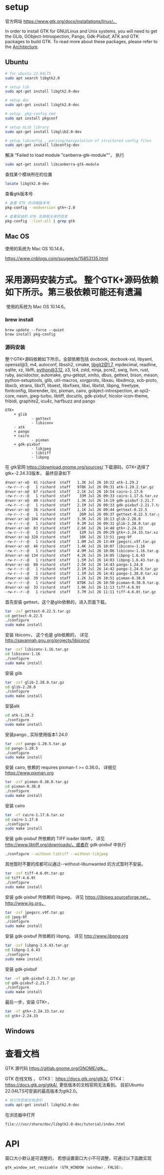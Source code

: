# setup

官方网站 https://www.gtk.org/docs/installations/linux/。

In order to install GTK for GNU/Linux and Unix systems, you will need to get the GLib, GObject-Introspection, Pango, Gdk-Pixbuf, ATK and GTK packages to build GTK. To read more about these packages, please refer to the [Architecture](https://www.gtk.org/docs/architecture/).

## Ubuntu

```sh
# for ubuntu 22.04LTS
sudo apt search libgtk2.0

# setup lib
sudo apt-get install libgtk2.0-dev

# setup doc
sudo apt-get install libgtk2.0-doc

# setup  pkg-config cmd
sudo apt install pkgconf

# setup GLib library
sudo apt-get install libglib2.0-dev

# setup libconfig , parsing/manipulation of structured config files
sudo apt-get install libconfig-dev
```

解决 “Failed to load module "canberra-gtk-module"”， 执行

```sh
sudo apt-get install libcanberra-gtk-module
```

查找某个模块所在的位置

```sh
locate libgtk2.0-dev
```

查看gtk版本号

```sh
# 查看 GTK 的详细版本号
pkg-config --modversion gtk+-2.0

# 查看安装的 GTK 及其相关库的信息
pkg-config --list-all | grep gtk
```

## Mac OS


使用的系统为 Mac OS 10.14.6，

https://www.cnblogs.com/suugee/p/15853135.html

采用源码安装方式。 整个GTK+源码依赖如下所示。第三极依赖可能还有遗漏
=======
​		使用的系统为 Mac OS 10.14.6。

### brew install

```
brew update --force --quiet
brew install pkg-config

```



### 源码安装

整个GTK+源码依赖如下所示。全部依赖包括 docbook, docbook-xsl, libyaml, openssl@3, m4, autoconf, libssh2, cmake, libgit2@1.7, mpdecimal, readline, sqlite, xz, libffi, python@3.12, z3, lz4, zstd, ninja, pcre2, swig, llvm, rust, ruby, asciidoctor, automake, gnu-getopt, xmlto, dbus, gettext, bison, meson, python-setuptools, glib, util-macros, xorgproto, libxau, libxdmcp, xcb-proto, libxcb, xtrans, libx11, libxext, libxfixes, libxi, libxtst, libpng, freetype, fontconfig, libxrender, lzo, pixman, cairo, gobject-introspection, at-spi2-core, nasm, jpeg-turbo, libtiff, docutils, gdk-pixbuf, hicolor-icon-theme, fribidi, graphite2, icu4c, harfbuzz and pango
```
GTK+
	+ glib
			- gettext
			- libiconv
	- atk
	+ pango
	+ cairo
			- pixman
	+ gdk-pixbuf
			- libjpeg
			- libtiff
			- libpng
```

在 gtk官网 https://download.gnome.org/sources/ 下载源码，GTK+选择了 gtk+-2.24.33版本， 最终目录如下

```sh
drwxr-xr-x@  41 richard  staff   1.3K Jul 26 10:22 atk-1.29.2
-rw-r--r--@   1 richard  staff   978K Jul 26 09:31 atk-1.29.2.tar.gz
drwxr-xr-x@  67 richard  staff   2.1K Jul 26 10:54 cairo-1.17.6
-rw-r--r--@   1 richard  staff    33M Jul 26 09:33 cairo-1.17.6.tar.xz
drwxr-xr-x@  40 richard  staff   1.3K Jul 26 14:19 gdk-pixbuf-2.21.7
-rw-r--r--@   1 richard  staff   2.1M Jul 26 09:33 gdk-pixbuf-2.21.7.tar.gz
drwxr-xr-x@  36 richard  staff   1.1K Jul 26 09:44 gettext-0.22.5
-rw-r--r--@   1 richard  staff    26M Jul 26 09:37 gettext-0.22.5.tar.gz
drwxr-xr-x@ 104 richard  staff   3.3K Jul 26 10:13 glib-2.28.0
-rw-r--r--@   1 richard  staff   9.3M Jul 26 09:31 glib-2.28.0.tar.gz
drwxr-xr-x@  83 richard  staff   2.6K Jul 26 14:48 gtk+-2.24.33
-rw-r--r--@   1 richard  staff    12M Jul 26 09:29 gtk+-2.24.33.tar.xz
drwxr-xr-x@ 328 richard  staff    10K Jul 26 13:51 jpeg-9f
-rw-r--r--@   1 richard  staff   1.0M Jul 26 13:49 jpegsrc.v9f.tar.gz
drwxr-xr-x@  46 richard  staff   1.4K Jul 26 10:07 libiconv-1.16
-rw-r--r--@   1 richard  staff   4.9M Jul 26 10:06 libiconv-1.16.tar.gz
drwxr-xr-x@ 134 richard  staff   4.2K Jul 26 14:05 libpng-1.6.43
-rw-r--r--@   1 richard  staff   1.5M Jul 26 14:03 libpng-1.6.43.tar.gz
drwxr-xr-x@  80 richard  staff   2.5K Jul 26 14:43 pango-1.24.0
-rw-r--r--@   1 richard  staff   2.1M Jul 26 14:42 pango-1.24.0.tar.gz
-rw-r--r--@   1 richard  staff   1.1M Jul 26 14:41 pango-1.30.0.tar.xz
drwxr-xr-x@  39 richard  staff   1.2K Jul 26 10:51 pixman-0.38.0
-rw-r--r--@   1 richard  staff   870K Jul 26 10:50 pixman-0.38.0.tar.gz
drwxr-xr-x@  33 richard  staff   1.0K Jul 26 11:13 tiff-4.6.0t
-rw-r--r--@   1 richard  staff   3.7M Jul 26 11:11 tiff-4.6.0t.tar.gz
```

首先安装 gettext，这个是glib依赖的，进入页面下载。

```sh
tar -zxf gettext-0.22.5.tar.gz
cd gettext-0.22.5
./configure
sudo make install
```

安装 libiconv， 这个也是 glib依赖的， 详见 http://savannah.gnu.org/projects/libiconv/

```sh
tar -zxf libiconv-1.16.tar.gz
cd libiconv-1.16
./configure
sudo make install
```

安装 glib

```sh
tar -zxf glib-2.28.0.tar.gz
cd glib-2.28.0
./configure
sudo make install
```



安装atk

```sh
cd atk-1.29.2
./configure
sudo make install
```

安装pango , 实际使用版本1.24.0

```sh
tar -zxf pango-1.20.5.tar.gz
cd pango-1.20.5
./configure
sudo make install
```

安装 cairo, 依赖的 requires pixman-1 >= 0.36.0， 详细见 https://www.pixman.org

```sh
tar -zxf pixman-0.38.0.tar.gz
cd pixman-0.38.0
./configure 
sudo make install
```

安装 cairo

 ```sh
 tar -xf cairo-1.17.6.tar.xz
 cd cairo-1.17.6
 ./configure
 sudo make install
 ```

安装 gdk-pixbuf 所依赖的 TIFF loader libtiff， 详见 http://www.libtiff.org/downloads/，或者在  gdk-pixbuf 中执行

```sh
./configure --without-libtiff --without-libjpeg
```

其他暂时不要的库都可以通过--without-libunwanted 的方式暂时不安装。

```sh
tar -zxf tiff-4.6.0t.tar.gz
cd tiff-4.6.0t
./configure
sudo make install
```

安装  gdk-pixbuf 所依赖的 libjpeg， 详见 https://libjpeg.sourceforge.net， http://www.ijg.org， 

```sh
tar -zxf jpegsrc.v9f.tar.gz
cd jpeg-9f
./configure
sudo make install
```

 安装 gdk-pixbuf 所依赖的 libpng， 详见 http://www.libpng.org

```sh
tar -zxf libpng-1.6.43.tar.gz
cd libpng-1.6.43
./configure
sudo make install
```



安装 gdk-pixbuf

```sh
tar -xf gdk-pixbuf-2.21.7.tar.gz
cd gdk-pixbuf-2.21.7
./configure
sudo make install
```

最后一步，安装 GTK+， 

```sh
tar -xf gtk+-2.24.33.tar.xz
cd gtk+-2.24.33
```



## Windows 

#  查看文档

GTK 源代码 https://gitlab.gnome.org/GNOME/gtk。

GTK 在线文档  ， GTK3： https://docs.gtk.org/gtk3/, GTK4：https://docs.gtk.org/gtk4/, 更低版本的文档官网无法看到。 目前Ubuntu 22.04LTS可安装的最高版本为gtk2.0。

```sh
# 执行完安装文档语句 
sudo apt-get install libgtk2.0-doc
```

在浏览器中打开

```html
file:///usr/share/doc/libgtk2.0-doc/tutorial/index.html
```

# API

窗口大小默认是可调整的， 若想设置窗口大小不可调整，可通过以下函数实现

```c
gtk_window_set_resizable (GTK_WINDOW (window), FALSE);
```

